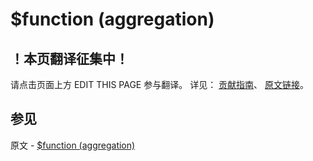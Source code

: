 # $function (aggregation)

## ！本页翻译征集中！

请点击页面上方 EDIT THIS PAGE 参与翻译。
详见：
[贡献指南]( https://github.com/JinMuInfo/MongoDB-Manual-zh/blob/master/CONTRIBUTING.md )、
[原文链接](  https://docs.mongodb.com/manual/reference/operator/aggregation/function/  )。

## 参见

原文 - [$function (aggregation)]( https://docs.mongodb.com/manual/reference/operator/aggregation/function/ )

